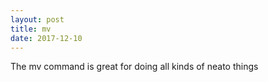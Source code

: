 ```yaml
---
layout: post
title: mv
date: 2017-12-10
---
```


The mv command is great for doing all kinds of neato things
